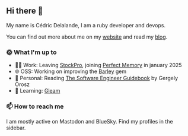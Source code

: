 ## Hi there 👋

My name is Cédric Delalande, I am a ruby developer and devops.

You can find out more about me on my [website](https://www.moskitohero.com) and read my [blog](https://www.moskitohero.com/blog).

### 🌞 What I'm up to
- 🧑‍🏭 Work: Leaving [StockPro](https://www.stock-pro.fr), joining [Perfect Memory](https://www.perfect-memory.com) in january 2025
- 🌐 OSS: Working on improving the [Barley](https://github.com/MoskitoHero/barley) gem
- 🧔 Personal: Reading [The Software Engineer Guidebook](https://www.engguidebook.com) by Gergely Orosz
- 🌱 Learning: [Gleam](https://gleam.run)

### 📫 How to reach me
I am mostly active on Mastodon and BlueSky. Find my profiles in the sidebar.
<!--
**MoskitoHero/MoskitoHero** is a ✨ _special_ ✨ repository because its `README.md` (this file) appears on your GitHub profile.

Here are some ideas to get you started:

- 🔭 I’m currently working on ...
- 🌱 I’m currently learning ...
- 👯 I’m looking to collaborate on ...
- 🤔 I’m looking for help with ...
- 💬 Ask me about ...
- 📫 How to reach me: ...
- 😄 Pronouns: ...
- ⚡ Fun fact: ...
-->
